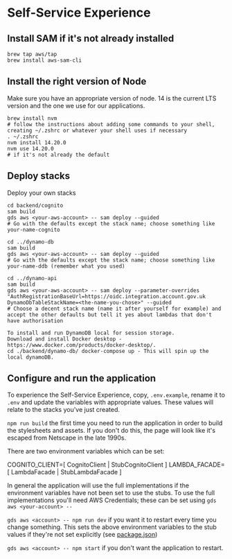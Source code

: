 # Self-Service Experience

## Install SAM if it's not already installed
```shell
brew tap aws/tap
brew install aws-sam-cli
```

## Install the right version of Node
Make sure you have an appropriate version of node. 14 is the current LTS version and the one we use for our applications.

```shell
brew install nvm
# follow the instructions about adding some commands to your shell, creating ~/.zshrc or whatever your shell uses if necessary
. ~/.zshrc
nvm install 14.20.0
nvm use 14.20.0
# if it's not already the default
```

## Deploy stacks
Deploy your own stacks

```shell
cd backend/cognito
sam build
gds aws <your-aws-account> -- sam deploy --guided
# Go with the defaults except the stack name; choose something like your-name-cognito

cd ../dynamo-db
sam build
gds aws <your-aws-account> -- sam deploy --guided
# Go with the defaults except the stack name; choose something like your-name-ddb (remember what you used)

cd ../dynamo-api
sam build
gds aws <your-aws-account> -- sam deploy --parameter-overrides "AuthRegistrationBaseUrl=https://oidc.integration.account.gov.uk DynamoDbTableStackName=<the-name-you-chose>" --guided
# Choose a decent stack name (name it after yourself for example) and accept the other defaults but tell it yes about lambdas that don't have authorisation

To install and run DynamoDB local for session storage.
Download and install Docker desktop - https://www.docker.com/products/docker-desktop/.
cd ./backend/dynamo-db/ docker-compose up - This will spin up the local dynamoDB.
```

## Configure and run the application

To experience the Self-Service Experience, copy, `.env.example`, rename it to `.env` and update the variables with appropriate values.  These values will relate to the stacks you've just created.

`npm run build` the first time you need to run the application in order to build the stylesheets and assets.  If you don't do this, the page will look like it's escaped from Netscape in the late 1990s.

There are two environment variables which can be set:

COGNITO_CLIENT=[ CognitoClient | StubCognitoClient ]
LAMBDA_FACADE=[ LambdaFacade | StubLambdaFacade ]

In general the application will use the full implementations if the environment variables have not been set to use the stubs. To use the full implementations you'll need AWS Credentials; these can be set using `gds aws <your-account> --`

`gds aws <account> -- npm run dev` if you want it to restart every time you change something.  This sets the above environment variables to the stub values if they're not set explicitly (see [package.json](./express/package.json))

`gds aws <account> -- npm start` if you don't want the application to restart.
